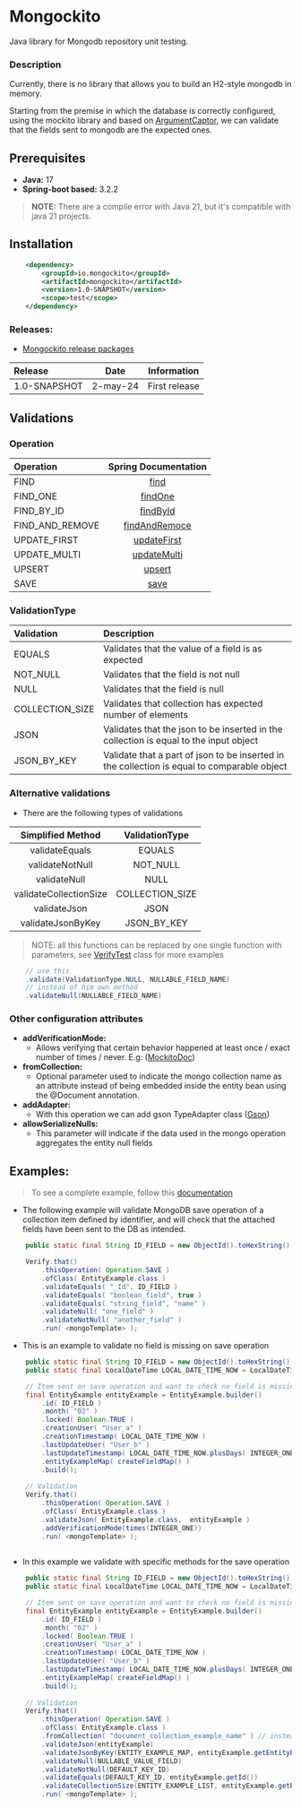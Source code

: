 # Mongockito
Java library for Mongodb repository unit testing.

### Description
Currently, there is no library that allows you to build an H2-style mongodb in memory.

Starting from the premise in which the database is correctly configured, using the mockito library and based on 
[ArgumentCaptor](https://www.javadoc.io/doc/org.mockito/mockito-core/latest/org/mockito/ArgumentCaptor.html), 
we can validate that the fields sent to mongodb are the expected ones.

## Prerequisites

* **Java:** 17 
* **Spring-boot based:** 3.2.2
> **NOTE:** There are a compile error with Java 21, but it's compatible with java 21 projects.

## Installation

```xml
    <dependency>
        <groupId>io.mongockito</groupId>
        <artifactId>mongockito</artifactId>
        <version>1.0-SNAPSHOT</version>
        <scope>test</scope>
    </dependency>
```

### Releases:

* [Mongockito release packages](https://github.com/mfruizs/mongockito/packages)

| Release      | Date     | Information   |
|:-------------|----------|---------------|
| 1.0-SNAPSHOT | 2-may-24 | First release |

## Validations

### Operation
| Operation       |                                                                                                                              Spring Documentation                                                                                                                               |
|:----------------|:-------------------------------------------------------------------------------------------------------------------------------------------------------------------------------------------------------------------------------------------------------------------------------:|
| FIND            |                                      [find](https://docs.spring.io/spring-data/mongodb/docs/current/api/org/springframework/data/mongodb/core/MongoTemplate.html#find(org.springframework.data.mongodb.core.query.Query,java.lang.Class))                                       |
| FIND_ONE        |                                   [findOne](https://docs.spring.io/spring-data/mongodb/docs/current/api/org/springframework/data/mongodb/core/MongoTemplate.html#findOne(org.springframework.data.mongodb.core.query.Query,java.lang.Class))                                    |
| FIND_BY_ID      |                                                   [findById](https://docs.spring.io/spring-data/mongodb/docs/current/api/org/springframework/data/mongodb/core/MongoTemplate.html#findById(java.lang.Object,java.lang.Class))                                                   |
| FIND_AND_REMOVE |                             [findAndRemoce](https://docs.spring.io/spring-data/mongodb/docs/current/api/org/springframework/data/mongodb/core/MongoTemplate.html#findAndRemove(org.springframework.data.mongodb.core.query.Query,java.lang.Class))                              |
| UPDATE_FIRST    | [updateFirst](https://docs.spring.io/spring-data/mongodb/docs/current/api/org/springframework/data/mongodb/core/MongoTemplate.html#updateFirst(org.springframework.data.mongodb.core.query.Query,org.springframework.data.mongodb.core.query.UpdateDefinition,java.lang.Class)) |
| UPDATE_MULTI    | [updateMulti](https://docs.spring.io/spring-data/mongodb/docs/current/api/org/springframework/data/mongodb/core/MongoTemplate.html#updateMulti(org.springframework.data.mongodb.core.query.Query,org.springframework.data.mongodb.core.query.UpdateDefinition,java.lang.Class)) |
| UPSERT          |      [upsert](https://docs.spring.io/spring-data/mongodb/docs/current/api/org/springframework/data/mongodb/core/MongoTemplate.html#upsert(org.springframework.data.mongodb.core.query.Query,org.springframework.data.mongodb.core.query.UpdateDefinition,java.lang.Class))      |
| SAVE            |                                                                      [save](https://docs.spring.io/spring-data/mongodb/docs/current/api/org/springframework/data/mongodb/core/MongoTemplate.html#save(T))                                                                       |

### ValidationType

| Validation      | Description                                                                                 |
|:----------------|:--------------------------------------------------------------------------------------------|
| EQUALS          | Validates that the value of a field is as expected                                          |
| NOT_NULL        | Validates that the field is not null                                                        |
| NULL            | Validates that the field is null                                                            |
| COLLECTION_SIZE | Validates that collection has expected number of elements                                   |
| JSON            | Validates that the json to be inserted in the collection is equal to the input object       |
| JSON_BY_KEY     | Validate that a part of json to be inserted in the collection is equal to comparable object |

### Alternative validations 
* There are the following types of validations

|   Simplified Method    | ValidationType  |
|:----------------------:|:---------------:|
|     validateEquals     |     EQUALS      |
|    validateNotNull     |    NOT_NULL     |
|      validateNull      |      NULL       |
| validateCollectionSize | COLLECTION_SIZE |
|      validateJson      |      JSON       |
|   validateJsonByKey    |   JSON_BY_KEY   |

> NOTE: all this functions can be replaced by one single function with parameters, 
> see [VerifyTest](./src/test/java/io/mongockito/VerifyTest.java) class for more examples

```java
    // use this
    .validate(ValidationType.NULL, NULLABLE_FIELD_NAME)
    // instead of him own method
    .validateNull(NULLABLE_FIELD_NAME)
```


### Other configuration attributes

* **addVerificationMode:** 
  * Allows verifying that certain behavior happened at least once / exact number of times / never. E.g: ([MockitoDoc](https://www.javadoc.io/doc/org.mockito/mockito-core/2.2.6/org/mockito/verification/VerificationMode.html))
* **fromCollection:**
  * Optional parameter used to indicate the mongo collection name as an attribute instead of being embedded inside the entity bean using the @Document annotation.
* **addAdapter:**
  * With this operation we can add gson TypeAdapter class ([Gson](https://www.javadoc.io/doc/com.google.code.gson/gson/2.8.1/com/google/gson/TypeAdapter.html))
* **allowSerializeNulls:**
  * This parameter will indicate if the data used in the mongo operation aggregates the entity null fields


## Examples:

> To see a complete example, follow this [documentation](./EXAMPLE.md)

* The following example will validate MongoDB save operation of a collection item defined by identifier, 
and will check that the attached fields have been sent to the DB as intended.

```java
    public static final String ID_FIELD = new ObjectId().toHexString();

    Verify.that()
        .thisOperation( Operation.SAVE )
        .ofClass( EntityExample.class )
        .validateEquals( "_Id", ID_FIELD )
        .validateEquals( "boolean_field", true )
        .validateEquals( "string_field", "name" )
        .validateNull( "one_field" )
        .validateNotNull( "another_field" )
        .run( <mongoTemplate> );

```

* This is an example to validate no field is missing on save operation

```java
    public static final String ID_FIELD = new ObjectId().toHexString();
    public static final LocalDateTime LOCAL_DATE_TIME_NOW = LocalDateTime.now();

    // Item sent on save operation and want to check no field is missing
    final EntityExample entityExample = EntityExample.builder()
        .id( ID_FIELD )
        .month( "02" )
        .locked( Boolean.TRUE )
        .creationUser( "User_a" )
        .creationTimestamp( LOCAL_DATE_TIME_NOW )
        .lastUpdateUser( "User_b" )
        .lastUpdateTimestamp( LOCAL_DATE_TIME_NOW.plusDays( INTEGER_ONE ) )
        .entityExampleMap( createFieldMap() )
        .build();
	
    // Validation
    Verify.that()
        .thisOperation( Operation.SAVE )
        .ofClass( EntityExample.class )
        .validateJson( EntityExample.class,  entityExample )
        .addVerificationMode(times(INTEGER_ONE))
        .run( <mongoTemplate> );
	
```

* In this example we validate with specific methods for the save operation

```java
    public static final String ID_FIELD = new ObjectId().toHexString();
    public static final LocalDateTime LOCAL_DATE_TIME_NOW = LocalDateTime.now();

    // Item sent on save operation and want to check no field is missing
    final EntityExample entityExample = EntityExample.builder()
        .id( ID_FIELD )
        .month( "02" )
        .locked( Boolean.TRUE )
        .creationUser( "User_a" )
        .creationTimestamp( LOCAL_DATE_TIME_NOW )
        .lastUpdateUser( "User_b" )
        .lastUpdateTimestamp( LOCAL_DATE_TIME_NOW.plusDays( INTEGER_ONE ) )
        .entityExampleMap( createFieldMap() )
        .build();
	
    // Validation
    Verify.that()
        .thisOperation( Operation.SAVE )
        .ofClass( EntityExample.class )
        .fromCollection( "document_collection_example_name" ) // instead of use @Document in Entity Bean
        .validateJson(entityExample)
        .validateJsonByKey(ENTITY_EXAMPLE_MAP, entityExample.getEntityExampleMap())
        .validateNull(NULLABLE_VALUE_FIELD)
        .validateNotNull(DEFAULT_KEY_ID)
        .validateEquals(DEFAULT_KEY_ID, entityExample.getId())
        .validateCollectionSize(ENTITY_EXAMPLE_LIST, entityExample.getEntityExampleList().size())
        .run( <mongoTemplate> );
	
```